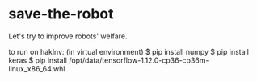 # save-the-robot


Let's try to improve robots' welfare.


to run on haklnv:
(in virtual environment)
$ pip install numpy
$ pip install keras 
$ pip install /opt/data/tensorflow-1.12.0-cp36-cp36m-linux_x86_64.whl